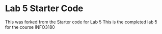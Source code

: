 # Lab 5 Starter Code
This was forked from the Starter code for Lab 5
This is the completed lab 5 for the course INFO3180